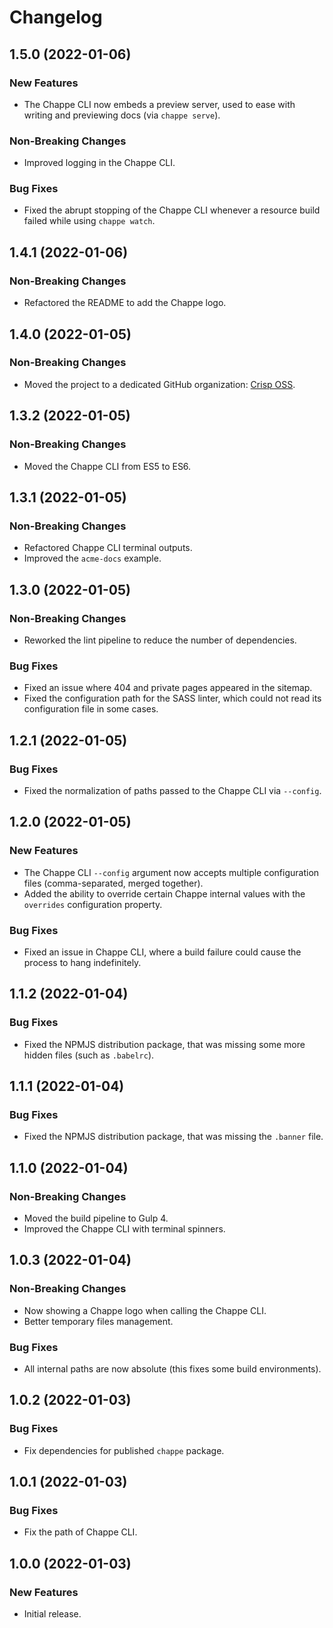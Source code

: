 # Changelog

## 1.5.0 (2022-01-06)

### New Features

* The Chappe CLI now embeds a preview server, used to ease with writing and previewing docs (via `chappe serve`).

### Non-Breaking Changes

* Improved logging in the Chappe CLI.

### Bug Fixes

* Fixed the abrupt stopping of the Chappe CLI whenever a resource build failed while using `chappe watch`.

## 1.4.1 (2022-01-06)

### Non-Breaking Changes

* Refactored the README to add the Chappe logo.

## 1.4.0 (2022-01-05)

### Non-Breaking Changes

* Moved the project to a dedicated GitHub organization: [Crisp OSS](https://github.com/crisp-oss).

## 1.3.2 (2022-01-05)

### Non-Breaking Changes

* Moved the Chappe CLI from ES5 to ES6.

## 1.3.1 (2022-01-05)

### Non-Breaking Changes

* Refactored Chappe CLI terminal outputs.
* Improved the `acme-docs` example.

## 1.3.0 (2022-01-05)

### Non-Breaking Changes

* Reworked the lint pipeline to reduce the number of dependencies.

### Bug Fixes

* Fixed an issue where 404 and private pages appeared in the sitemap.
* Fixed the configuration path for the SASS linter, which could not read its configuration file in some cases.

## 1.2.1 (2022-01-05)

### Bug Fixes

* Fixed the normalization of paths passed to the Chappe CLI via `--config`.

## 1.2.0 (2022-01-05)

### New Features

* The Chappe CLI `--config` argument now accepts multiple configuration files (comma-separated, merged together).
* Added the ability to override certain Chappe internal values with the `overrides` configuration property.

### Bug Fixes

* Fixed an issue in Chappe CLI, where a build failure could cause the process to hang indefinitely.

## 1.1.2 (2022-01-04)

### Bug Fixes

* Fixed the NPMJS distribution package, that was missing some more hidden files (such as `.babelrc`).

## 1.1.1 (2022-01-04)

### Bug Fixes

* Fixed the NPMJS distribution package, that was missing the `.banner` file.

## 1.1.0 (2022-01-04)

### Non-Breaking Changes

* Moved the build pipeline to Gulp 4.
* Improved the Chappe CLI with terminal spinners.

## 1.0.3 (2022-01-04)

### Non-Breaking Changes

* Now showing a Chappe logo when calling the Chappe CLI.
* Better temporary files management.

### Bug Fixes

* All internal paths are now absolute (this fixes some build environments).

## 1.0.2 (2022-01-03)

### Bug Fixes

* Fix dependencies for published `chappe` package.

## 1.0.1 (2022-01-03)

### Bug Fixes

* Fix the path of Chappe CLI.

## 1.0.0 (2022-01-03)

### New Features

* Initial release.
